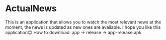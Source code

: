 # ActualNews
This is an application that allows you to watch the most relevant news at the moment, the news is updated as new ones are available.
I hope you like this application😊
How to download:
app -> release -> app-release.apk
